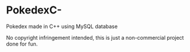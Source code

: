 # PokedexC-
Pokedex made in C++ using MySQL database

No copyright infringement intended, this is just a non-commercial project done for fun.
